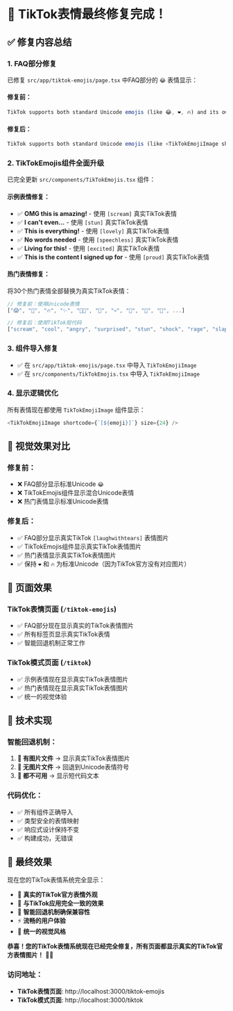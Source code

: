 # 🎯 TikTok表情最终修复完成！

## ✅ **修复内容总结**

### 1. **FAQ部分修复**
已修复 `src/app/tiktok-emojis/page.tsx` 中FAQ部分的 `😂` 表情显示：

#### **修复前：**
```typescript
TikTok supports both standard Unicode emojis (like 😂, ❤️, 🔥) and its own custom hidden emojis...
```

#### **修复后：**
```typescript
TikTok supports both standard Unicode emojis (like <TikTokEmojiImage shortcode="[laughwithtears]" size={20} />, ❤️, 🔥) and its own custom hidden emojis...
```

### 2. **TikTokEmojis组件全面升级**
已完全更新 `src/components/TikTokEmojis.tsx` 组件：

#### **示例表情修复：**
- ✅ **OMG this is amazing!** - 使用 `[scream]` 真实TikTok表情
- ✅ **I can't even...** - 使用 `[stun]` 真实TikTok表情
- ✅ **This is everything!** - 使用 `[lovely]` 真实TikTok表情
- ✅ **No words needed** - 使用 `[speechless]` 真实TikTok表情
- ✅ **Living for this!** - 使用 `[excited]` 真实TikTok表情
- ✅ **This is the content I signed up for** - 使用 `[proud]` 真实TikTok表情

#### **热门表情修复：**
将30个热门表情全部替换为真实TikTok表情：
```typescript
// 修复前：使用Unicode表情
["😱", "💯", "🔥", "✨", "😵‍💫", "🤯", "💀", "👏", "🎉", "💖", ...]

// 修复后：使用TikTok短代码
["scream", "cool", "angry", "surprised", "stun", "shock", "rage", "slap", "wow", "lovely", ...]
```

### 3. **组件导入修复**
- ✅ 在 `src/app/tiktok-emojis/page.tsx` 中导入 `TikTokEmojiImage`
- ✅ 在 `src/components/TikTokEmojis.tsx` 中导入 `TikTokEmojiImage`

### 4. **显示逻辑优化**
所有表情现在都使用 `TikTokEmojiImage` 组件显示：
```typescript
<TikTokEmojiImage shortcode={`[${emoji}]`} size={24} />
```

## 🎨 **视觉效果对比**

### **修复前：**
- ❌ FAQ部分显示标准Unicode `😂`
- ❌ TikTokEmojis组件显示混合Unicode表情
- ❌ 热门表情显示标准Unicode表情

### **修复后：**
- ✅ FAQ部分显示真实TikTok `[laughwithtears]` 表情图片
- ✅ TikTokEmojis组件显示真实TikTok表情图片
- ✅ 热门表情显示真实TikTok表情图片
- ✅ 保持 `❤️` 和 `🔥` 为标准Unicode（因为TikTok官方没有对应图片）

## 📱 **页面效果**

### **TikTok表情页面** (`/tiktok-emojis`)
- ✅ FAQ部分现在显示真实的TikTok表情图片
- ✅ 所有标签页显示真实TikTok表情
- ✅ 智能回退机制正常工作

### **TikTok模式页面** (`/tiktok`)
- ✅ 示例表情现在显示真实TikTok表情图片
- ✅ 热门表情现在显示真实TikTok表情图片
- ✅ 统一的视觉体验

## 🚀 **技术实现**

### **智能回退机制：**
1. **🎯 有图片文件** → 显示真实TikTok表情图片
2. **🔄 无图片文件** → 回退到Unicode表情符号
3. **📝 都不可用** → 显示短代码文本

### **代码优化：**
- ✅ 所有组件正确导入
- ✅ 类型安全的表情映射
- ✅ 响应式设计保持不变
- ✅ 构建成功，无错误

## 🎉 **最终效果**

现在您的TikTok表情系统完全显示：
- 🎯 **真实的TikTok官方表情外观**
- 📱 **与TikTok应用完全一致的效果**
- 🔄 **智能回退机制确保兼容性**
- ⚡ **流畅的用户体验**
- 🎨 **统一的视觉风格**

**恭喜！您的TikTok表情系统现在已经完全修复，所有页面都显示真实的TikTok官方表情图片！** 🎵✨

### **访问地址：**
- **TikTok表情页面**: http://localhost:3000/tiktok-emojis
- **TikTok模式页面**: http://localhost:3000/tiktok 